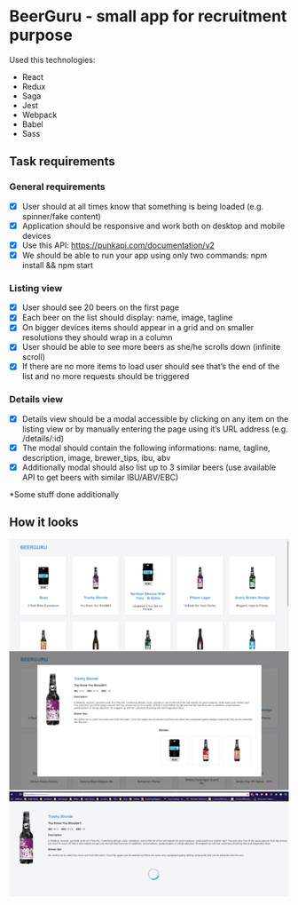 # BeerGuru - small app for recruitment purpose

Used this technologies:
- React
- Redux
- Saga
- Jest
- Webpack
- Babel
- Sass

## Task requirements

### General requirements
- [x] User should at all times know that something is being loaded (e.g. spinner/fake content)
- [x] Application should be responsive and work both on desktop and mobile devices
- [x] Use this API: https://punkapi.com/documentation/v2
- [x] We should be able to run your app using only two commands: npm install && npm start

### Listing view
- [x] User should see 20 beers on the first page
- [x] Each beer on the list should display: name, image, tagline
- [x] On bigger devices items should appear in a grid and on smaller resolutions they should wrap in a column
- [x] User should be able to see more beers as she/he scrolls down (infinite scroll)
- [x] If there are no more items to load user should see that’s the end of the list and no more requests should be triggered

### Details view
- [x] Details view should be a modal accessible by clicking on any item on the listing view or by manually entering the page using it’s URL address (e.g. /details/:id)
- [x] The modal should contain the following informations: name, tagline, description, image, brewer_tips, ibu, abv
- [x] Additionally modal should also list up to 3 similar beers (use available API to get beers with similar IBU/ABV/EBC)

*Some stuff done additionally

## How it looks

![Main page](/readme_photos/MainPage.png "Main page")
![Modal](/readme_photos/Modal.png "Modal")
![StaticSite](/readme_photos/StaticSite.png "StaticSite")